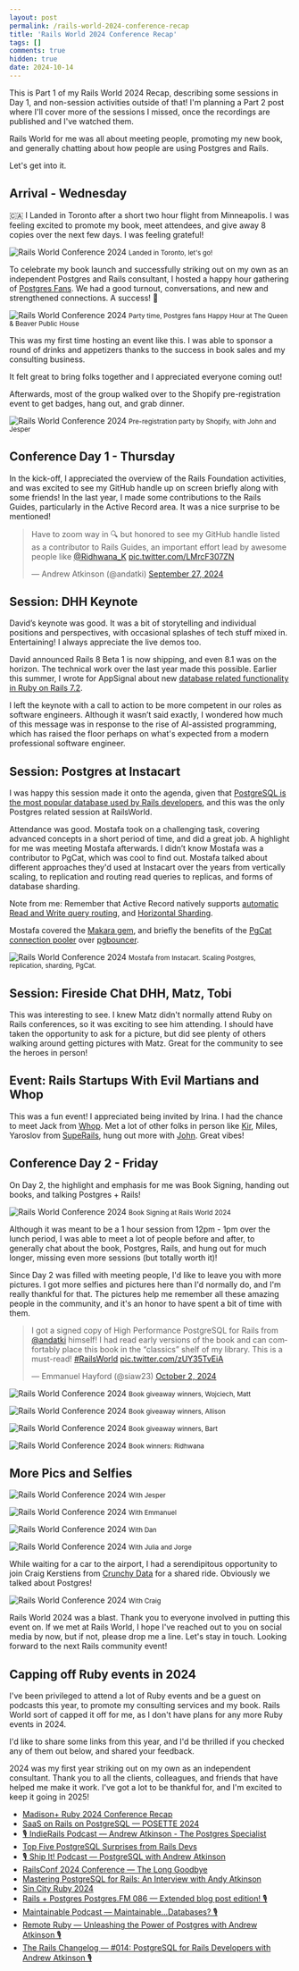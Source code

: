 ```yaml
---
layout: post
permalink: /rails-world-2024-conference-recap
title: 'Rails World 2024 Conference Recap'
tags: []
comments: true
hidden: true
date: 2024-10-14
---
```


This is Part 1 of my Rails World 2024 Recap, describing some sessions in Day 1, and non-session activities outside of that! I'm planning a Part 2 post where I'll cover more of the sessions I missed, once the recordings are published and I've watched them.

Rails World for me was all about meeting people, promoting my new book, and generally chatting about how people are using Postgres and Rails.

Let's get into it.

## Arrival - Wednesday

🇨🇦 I Landed in Toronto after a short two hour flight from Minneapolis. I was feeling excited to promote my book, meet attendees, and give away 8 copies over the next few days. I was feeling grateful!

![Rails World Conference 2024](/assets/images/rw2024/rw-1.jpeg)
<small>Landed in Toronto, let's go!</small>

To celebrate my book launch and successfully striking out on my own as an independent Postgres and Rails consultant,
I hosted a happy hour gathering of [Postgres Fans](https://lu.ma/0f7ly7g5). We had a good turnout, conversations, and new and strengthened connections. A success! 🙌

![Rails World Conference 2024](/assets/images/rw2024/rw-2.jpeg)
<small>Party time, Postgres fans Happy Hour at The Queen & Beaver Public House</small>

This was my first time hosting an event like this. I was able to sponsor a round of drinks and appetizers thanks to the success in book sales and my consulting business.

It felt great to bring folks together and I appreciated everyone coming out!

Afterwards, most of the group walked over to the Shopify pre-registration event to get badges, hang out, and grab dinner.

![Rails World Conference 2024](/assets/images/rw2024/rw-7.jpeg)
<small>Pre-registration party by Shopify, with John and Jesper</small>

## Conference Day 1 - Thursday

In the kick-off, I appreciated the overview of the Rails Foundation activities, and was excited to see my GitHub handle up on screen briefly along with some friends! In the last year, I made some contributions to the Rails Guides, particularly in the Active Record area. It was a nice surprise to be mentioned!

<blockquote class="twitter-tweet"><p lang="en" dir="ltr">Have to zoom way in 🔍 but honored to see my GitHub handle listed as a contributor to Rails Guides, an important effort lead by awesome people like <a href="https://twitter.com/Ridhwana_K?ref_src=twsrc%5Etfw">@Ridhwana_K</a> <a href="https://t.co/LMrcF307ZN">pic.twitter.com/LMrcF307ZN</a></p>&mdash; Andrew Atkinson (@andatki) <a href="https://twitter.com/andatki/status/1839632502723326236?ref_src=twsrc%5Etfw">September 27, 2024</a></blockquote> <script async src="https://platform.twitter.com/widgets.js" charset="utf-8"></script>

## Session: DHH Keynote

David’s keynote was good. It was a bit of storytelling and individual positions and perspectives, with occasional splashes of tech stuff mixed in. Entertaining! I always appreciate the live demos too.

David announced Rails 8 Beta 1 is now shipping, and even 8.1 was on the horizon. The technical work over the last year made this possible. Earlier this summer, I wrote for AppSignal about new [database related functionality in Ruby on Rails 7.2](https://blog.appsignal.com/2024/07/24/whats-coming-in-ruby-on-rails-7-2-database-features-in-active-record.html?utm_source=blogpost&utm_medium=twitter&utm_campaign=2024-07-24).

I left the keynote with a call to action to be more competent in our roles as software engineers. Although it wasn’t said exactly, I wondered how much of this message was in response to the rise of AI-assisted programming, which has raised the floor perhaps on what's expected from a modern professional software engineer.

## Session: Postgres at Instacart

I was happy this session made it onto the agenda, given that [PostgreSQL is the most popular database used by Rails developers](https://railsdeveloper.com/survey/2024/#databases), and this was the only Postgres related session at RailsWorld.

Attendance was good. Mostafa took on a challenging task, covering advanced concepts in a short period of time, and did a great job. A highlight for me was meeting Mostafa afterwards. I didn’t know Mostafa was a contributor to PgCat, which was cool to find out. Mostafa talked about different approaches they'd used at Instacart over the years from vertically scaling, to replication and routing read queries to replicas, and forms of database sharding.

Note from me: Remember that Active Record natively supports [automatic Read and Write query routing](https://guides.rubyonrails.org/active_record_multiple_databases.html#activating-automatic-shard-switching), and [Horizontal Sharding](https://guides.rubyonrails.org/active_record_multiple_databases.html#horizontal-sharding).

Mostafa covered the [Makara gem](https://github.com/instacart/makara), and briefly the benefits of the [PgCat connection pooler](https://github.com/postgresml/pgcat) over [pgbouncer](https://www.pgbouncer.org).

![Rails World Conference 2024](/assets/images/rw2024/rw-3.jpeg)
<small>Mostafa from Instacart. Scaling Postgres, replication, sharding, PgCat.</small>

## Session: Fireside Chat DHH, Matz, Tobi

This was interesting to see. I knew Matz didn't normally attend Ruby on Rails conferences, so it was exciting to see him attending. I should have taken the opportunity to ask for a picture, but did see plenty of others walking around getting pictures with Matz. Great for the community to see the heroes in person!


## Event: Rails Startups With Evil Martians and Whop

This was a fun event! I appreciated being invited by Irina. I had the chance to meet Jack from [Whop](https://whop.com). Met a lot of other folks in person like [Kir](https://kirshatrov.com), Miles, Yaroslov from [SupeRails](https://superails.com), hung out more with [John](https://www.johnnunemaker.com). Great vibes!

## Conference Day 2 - Friday

On Day 2, the highlight and emphasis for me was Book Signing, handing out books, and talking Postgres + Rails!

![Rails World Conference 2024](/assets/images/rw2024/rw-14.jpeg)
<small>Book Signing at Rails World 2024</small>

Although it was meant to be a 1 hour session from 12pm - 1pm over the lunch period, I was able to meet a lot of people before and after, to generally chat about the book, Postgres, Rails, and hung out for much longer, missing even more sessions (but totally worth it)!

Since Day 2 was filled with meeting people, I'd like to leave you with more pictures. I got more selfies and pictures here than I'd normally do, and I'm really thankful for that. The pictures help me remember all these amazing people in the community, and it's an honor to have spent a bit of time with them.

<blockquote class="twitter-tweet"><p lang="en" dir="ltr">I got a signed copy of High Performance PostgreSQL for Rails from <a href="https://twitter.com/andatki?ref_src=twsrc%5Etfw">@andatki</a> himself! I had read early versions of the book and can comfortably place this book in the “classics” shelf of my library. This is a must-read! <a href="https://twitter.com/hashtag/RailsWorld?src=hash&amp;ref_src=twsrc%5Etfw">#RailsWorld</a> <a href="https://t.co/zUY35TvEiA">pic.twitter.com/zUY35TvEiA</a></p>&mdash; Emmanuel Hayford (@siaw23) <a href="https://twitter.com/siaw23/status/1841488680759804329?ref_src=twsrc%5Etfw">October 2, 2024</a></blockquote> <script async src="https://platform.twitter.com/widgets.js" charset="utf-8"></script>

![Rails World Conference 2024](/assets/images/rw2024/rw-4.jpeg)
<small>Book giveaway winners, Wojciech, Matt</small>

![Rails World Conference 2024](/assets/images/rw2024/rw-5.jpeg)
<small>Book giveaway winners, Allison</small>

![Rails World Conference 2024](/assets/images/rw2024/rw-6.jpeg)
<small>Book giveaway winners, Bart</small>

![Rails World Conference 2024](/assets/images/rw2024/rw-8.jpeg)
<small>Book winners: Ridhwana</small>

## More Pics and Selfies

![Rails World Conference 2024](/assets/images/rw2024/rw-9.jpeg)
<small>With Jesper</small>

![Rails World Conference 2024](/assets/images/rw2024/rw-10.jpeg)
<small>With Emmanuel</small>

![Rails World Conference 2024](/assets/images/rw2024/rw-11.jpeg)
<small>With Dan</small>

![Rails World Conference 2024](/assets/images/rw2024/rw-12.jpeg)
<small>With Julia and Jorge</small>

While waiting for a car to the airport, I had a serendipitous opportunity to join Craig Kerstiens from [Crunchy Data](https://www.crunchydata.com) for a shared ride. Obviously we talked about Postgres!

![Rails World Conference 2024](/assets/images/rw2024/rw-13.jpeg)
<small>With Craig</small>

Rails World 2024 was a blast. Thank you to everyone involved in putting this event on. If we met at Rails World, I hope I've reached out to you on social media by now, but if not, please drop me a line. Let's stay in touch. Looking forward to the next Rails community event!

## Capping off Ruby events in 2024

I've been privileged to attend a lot of Ruby events and be a guest on podcasts this year, to promote my consulting services and my book. Rails World sort of capped it off for me, as I don't have plans for any more Ruby events in 2024.

I'd like to share some links from this year, and I'd be thrilled if you checked any of them out below, and shared your feedback.

2024 was my first year striking out on my own as an independent consultant. Thank you to all the clients, colleagues, and friends that have helped me make it work. I've got a lot to be thankful for, and I'm excited to keep it going in 2025!

- [Madison+ Ruby 2024 Conference Recap](/blog/2024/08/13/madison-plus-ruby-conference-recap)
- [SaaS on Rails on PostgreSQL — POSETTE 2024](/blog/2024/07/13/SaaS-on-Rails-on-PostgreSQL-POSETTE-2024-andrew-atkinson)
- [🎙️ IndieRails Podcast — Andrew Atkinson - The Postgres Specialist](/blog/2024/06/10/indierails-podcast-andrew-atkinson-postgres)
- [Top Five PostgreSQL Surprises from Rails Devs](/blog/2024/05/28/top-5-postgresql-surprises-from-rails-developers)
- [🎙️ Ship It! Podcast — PostgreSQL with Andrew Atkinson](/blog/2024/05/21/shipit-podcast-changelog-andrew-atkinson)
- [RailsConf 2024 Conference — The Long Goodbye](/blog/2024/05/17/railsconf-conference-2024-detroit)
- [Mastering PostgreSQL for Rails: An Interview with Andy Atkinson](/blog/2024/07/01/mastering-postgresql-phil-smy-andrew-atkinson)
- [Sin City Ruby 2024](/blog/2024/03/25/sin-city-ruby-2024)
- [Rails + Postgres Postgres.FM 086 — Extended blog post edition! 🎙️](/blog/2024/03/07/postgresfm-podcast-rails-plus-postgres)
- [Maintainable Podcast — Maintainable…Databases? 🎙️](/blog/2024/02/19/maintainable-podcast-robby-russell-andrew-atkinson-maintainable-databases)
- [Remote Ruby — Unleashing the Power of Postgres with Andrew Atkinson 🎙️](/blog/2024/01/05/Remote-Ruby-unleashing-power-postgresql-andrew-atkinson)
- [The Rails Changelog — #014: PostgreSQL for Rails Developers with Andrew Atkinson 🎙️](/blog/2024/01/05/Rails-Changelog-Podcast-014-PostgreSQL-Rails-andrew-atkinson)
